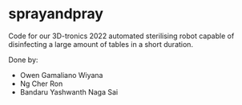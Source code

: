 # sprayandpray
Code for our 3D-tronics 2022 automated sterilising robot capable of disinfecting
a large amount of tables in a short duration.

Done by:
- Owen Gamaliano Wiyana
- Ng Cher Ron
- Bandaru Yashwanth Naga Sai
